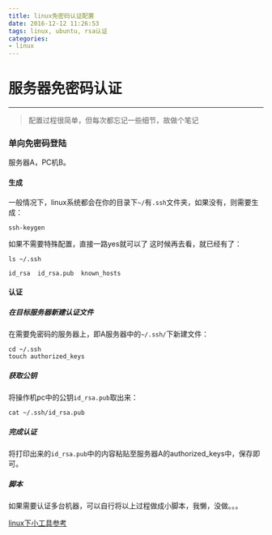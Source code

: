 ```yaml
---
title: linux免密码认证配置
date: 2016-12-12 11:26:53
tags: linux, ubuntu, rsa认证
categories:
- linux
---
```

# 服务器免密码认证
----

> 配置过程很简单，但每次都忘记一些细节，故做个笔记

<!--more-->
### 单向免密码登陆

服务器A，PC机B。

#### 生成
一般情况下，linux系统都会在你的目录下`~/`有`.ssh`文件夹，如果没有，则需要生成：
```shell
ssh-keygen
```
如果不需要特殊配置，直接一路yes就可以了
这时候再去看，就已经有了：
```shell
ls ~/.ssh

id_rsa  id_rsa.pub  known_hosts
```

#### 认证
##### 在目标服务器新建认证文件
在需要免密码的服务器上，即A服务器中的`~/.ssh/`下新建文件：
```shell
cd ~/.ssh
touch authorized_keys
```
##### 获取公钥
将操作机pc中的公钥`id_rsa.pub`取出来：
```shell
cat ~/.ssh/id_rsa.pub
```

##### 完成认证
将打印出来的`id_rsa.pub`中的内容粘贴至服务器A的authorized_keys中，保存即可。

##### 脚本
如果需要认证多台机器，可以自行将以上过程做成小脚本，我懒，没做。。。

[linux下小工具参考](http://kuanghy.github.io/2016/09/01/linux-softwares)

